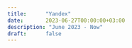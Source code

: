 ```yaml
---
title:      "Yandex"
date:       2023-06-27T00:00:00+03:00
description: "June 2023 - Now"
draft:      false
---
```


